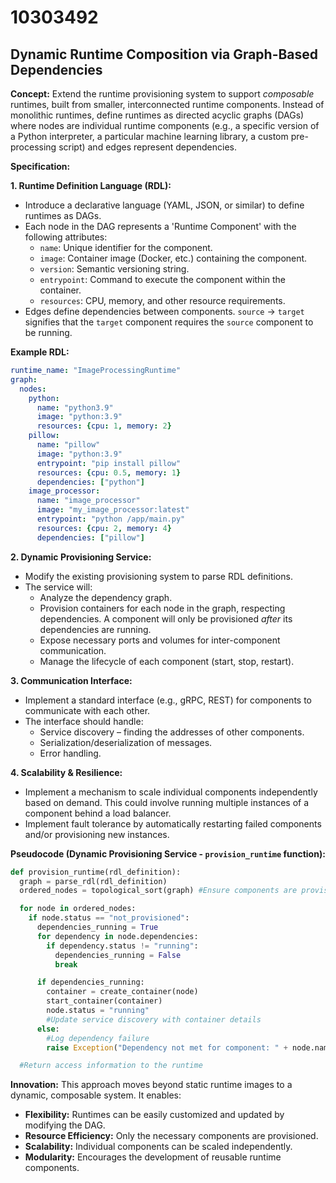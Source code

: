 # 10303492

## Dynamic Runtime Composition via Graph-Based Dependencies

**Concept:** Extend the runtime provisioning system to support *composable* runtimes, built from smaller, interconnected runtime components. Instead of monolithic runtimes, define runtimes as directed acyclic graphs (DAGs) where nodes are individual runtime components (e.g., a specific version of a Python interpreter, a particular machine learning library, a custom pre-processing script) and edges represent dependencies.

**Specification:**

**1. Runtime Definition Language (RDL):**

*   Introduce a declarative language (YAML, JSON, or similar) to define runtimes as DAGs.
*   Each node in the DAG represents a 'Runtime Component' with the following attributes:
    *   `name`: Unique identifier for the component.
    *   `image`: Container image (Docker, etc.) containing the component.
    *   `version`: Semantic versioning string.
    *   `entrypoint`: Command to execute the component within the container.
    *   `resources`: CPU, memory, and other resource requirements.
*   Edges define dependencies between components.  `source` -> `target` signifies that the `target` component requires the `source` component to be running.

**Example RDL:**

```yaml
runtime_name: "ImageProcessingRuntime"
graph:
  nodes:
    python:
      name: "python3.9"
      image: "python:3.9"
      resources: {cpu: 1, memory: 2}
    pillow:
      name: "pillow"
      image: "python:3.9"
      entrypoint: "pip install pillow"
      resources: {cpu: 0.5, memory: 1}
      dependencies: ["python"]
    image_processor:
      name: "image_processor"
      image: "my_image_processor:latest"
      entrypoint: "python /app/main.py"
      resources: {cpu: 2, memory: 4}
      dependencies: ["pillow"]
```

**2. Dynamic Provisioning Service:**

*   Modify the existing provisioning system to parse RDL definitions.
*   The service will:
    *   Analyze the dependency graph.
    *   Provision containers for each node in the graph, respecting dependencies.  A component will only be provisioned *after* its dependencies are running.
    *   Expose necessary ports and volumes for inter-component communication.
    *   Manage the lifecycle of each component (start, stop, restart).

**3.  Communication Interface:**

*   Implement a standard interface (e.g., gRPC, REST) for components to communicate with each other.
*   The interface should handle:
    *   Service discovery – finding the addresses of other components.
    *   Serialization/deserialization of messages.
    *   Error handling.

**4.  Scalability & Resilience:**

*   Implement a mechanism to scale individual components independently based on demand.  This could involve running multiple instances of a component behind a load balancer.
*   Implement fault tolerance by automatically restarting failed components and/or provisioning new instances.

**Pseudocode (Dynamic Provisioning Service - `provision_runtime` function):**

```python
def provision_runtime(rdl_definition):
  graph = parse_rdl(rdl_definition)
  ordered_nodes = topological_sort(graph) #Ensure components are provisioned in the right order

  for node in ordered_nodes:
    if node.status == "not_provisioned":
      dependencies_running = True
      for dependency in node.dependencies:
        if dependency.status != "running":
          dependencies_running = False
          break

      if dependencies_running:
        container = create_container(node)
        start_container(container)
        node.status = "running"
        #Update service discovery with container details
      else:
        #Log dependency failure
        raise Exception("Dependency not met for component: " + node.name)

  #Return access information to the runtime
```

**Innovation:** This approach moves beyond static runtime images to a dynamic, composable system.  It enables:

*   **Flexibility:**  Runtimes can be easily customized and updated by modifying the DAG.
*   **Resource Efficiency:** Only the necessary components are provisioned.
*   **Scalability:** Individual components can be scaled independently.
*   **Modularity:** Encourages the development of reusable runtime components.